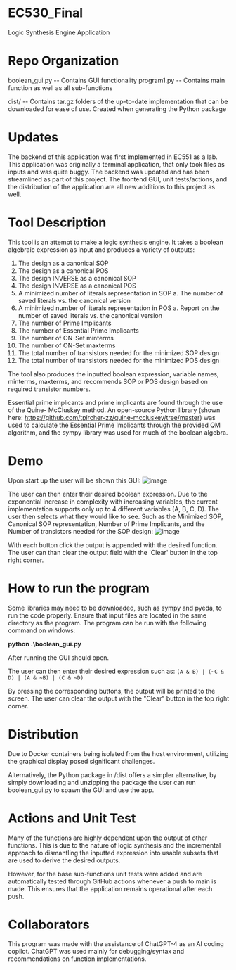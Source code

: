 # EC530_Final
Logic Synthesis Engine Application

# Repo Organization
boolean_gui.py -- Contains GUI functionality
program1.py -- Contains main function as well as all sub-functions 

dist/ -- Contains tar.gz folders of the up-to-date implementation that can be downloaded for ease of use. Created when generating the Python package

# Updates
The backend of this application was first implemented in EC551 as a lab. This application was originally a terminal application, that only took files as inputs and was quite buggy. The backend was updated and has been streamlined as part of this project. The frontend GUI, unit tests/actions, and the distribution of the application are all new additions to this project as well. 

# Tool Description
This tool is an attempt to make a logic synthesis engine. It takes a boolean algebraic
expression as input and produces a variety of outputs:
1. The design as a canonical SOP
2. The design as a canonical POS
3. The design INVERSE as a canonical SOP
4. The design INVERSE as a canonical POS
5. A minimized number of literals representation in SOP
  a. The number of saved literals vs. the canonical version
6. A minimized number of literals representation in POS
  a. Report on the number of saved literals vs. the canonical version
7. The number of Prime Implicants
8. The number of Essential Prime Implicants
9. The number of ON-Set minterms
10. The number of ON-Set maxterms
11. The total number of transistors needed for the minimized SOP design
12. The total number of transistors needed for the minimized POS design
    
The tool also produces the inputted boolean expression, variable names, minterms, maxterms, and
recommends SOP or POS design based on required transistor numbers.

Essential prime implicants and prime implicants are found through the use of the Quine-
McCluskey method. An open-source Python library (shown here: https://github.com/tpircher-zz/quine-mccluskey/tree/master) 
was used to calculate the Essential Prime Implicants through the provided QM algorithm, and the 
sympy library was used for much of the boolean algebra.

# Demo
Upon start up the user will be shown this GUI:
![image](https://github.com/AidanNowa/EC530_Final/assets/98485635/5da91605-1cb1-49b0-a5db-2264977f5b5f)

The user can then enter their desired boolean expression. Due to the exponential increase in complexity with increasing variables, the current implementation supports only up to 4 different variables (A, B, C, D). The user then selects what they would like to see. Such as the Minimized SOP, Canonical SOP representation, Number of Prime Implicants, and the Number of transistors needed for the SOP design:
![image](https://github.com/AidanNowa/EC530_Final/assets/98485635/11832723-d05c-4e2b-ab5f-14fda5ad3c94)

With each button click the output is appended with the desired function. The user can than clear the output field with the 'Clear' button in the top right corner.

# How to run the program
Some libraries may need to be downloaded, such as sympy and pyeda, to run the code properly.
Ensure that input files are located in the same directory as the program.
The program can be run with the following command on windows:

**python .\boolean_gui.py**

After running the GUI should open.

The user can then enter their desired expression such as: 
`(A & B) | (~C & D) | (A & ~B) | (C & ~D)`

By pressing the corresponding buttons, the output will be printed to the screen.
The user can clear the output with the "Clear" button in the top right corner. 

# Distribution
Due to Docker containers being isolated from the host environment, utilizing the graphical display posed significant challenges.

Alternatively, the Python package in /dist offers a simpler alternative, by simply downloading and unzipping the package the user can run boolean_gui.py to spawn the GUI and use the app.

# Actions and Unit Test
Many of the functions are highly dependent upon the output of other functions. This is due to the nature of logic synthesis and the incremental approach to dismantling the inputted expression into usable subsets that are used to derive the desired outputs. 

However, for the base sub-functions unit tests were added and are automatically tested through GitHub actions whenever a push to main is made. This ensures that the application remains operational after each push.

# Collaborators 
This program was made with the assistance of ChatGPT-4 as an AI coding copilot. ChatGPT was 
used mainly for debugging/syntax and recommendations on function implementations.
  
